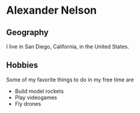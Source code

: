# Alexander Nelson

## Geography

I live in San Diego, California, in the United States.

## Hobbies

Some of my favorite things to do in my free time are
- Build model rockets
- Play videogames
- Fly drones


